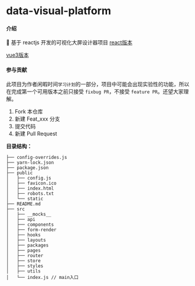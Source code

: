 # data-visual-platform

#### 介绍

🎉 基于 reactjs 开发的可视化大屏设计器项目 [react版本](https://wuli-admin.gitee.io/react-visual-data/#/dashboard)

 [vue3版本](https://wuli-admin.gitee.io/vite-vue-pro/#/)

#### 参与贡献

此项目为作者闲暇时间`学习计划`的一部分，项目中可能会出现实验性的功能，所以在完成第一个可用版本之前只接受 `fixbug PR`，不接受 `feature PR`。还望大家理解。

1.  Fork 本仓库
2.  新建 Feat_xxx 分支
3.  提交代码
4.  新建 Pull Request

**目录结构：**

```
├── config-overrides.js
├── yarn-lock.json
├── package.json
├── public
│   ├── config.js
│   ├── favicon.ico
│   ├── index.html
│   ├── robots.txt
│   └── static
├── README.md
├── src
│   ├── __mocks__
│   ├── api
│   ├── components
│   ├── form-render
│   ├── hooks
│   ├── layouts
│   ├── packages
│   ├── pages
│   ├── router
│   ├── store
│   ├── styles
│   ├── utils
│   └── index.js // main入口
```
